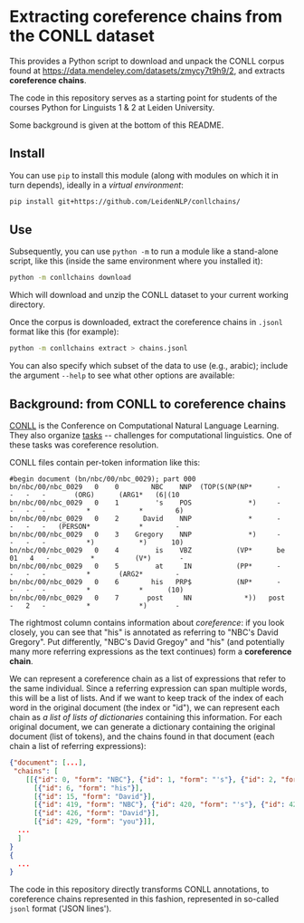# Extracting coreference chains from the CONLL dataset

This provides a Python script to download and unpack the CONLL corpus found at https://data.mendeley.com/datasets/zmycy7t9h9/2, and extracts **coreference chains**.

The code in this repository serves as a starting point for students of the courses Python for Linguists 1 & 2 at Leiden University.

Some background is given at the bottom of this README.

## Install

You can use `pip` to install this module (along with modules on which it in turn depends), ideally in a _virtual environment_:

```bash
pip install git+https://github.com/LeidenNLP/conllchains/
```

## Use

Subsequently, you can use `python -m` to run a module like a stand-alone script, like this (inside the same environment where you installed it):

```bash
python -m conllchains download 
```

Which will download and unzip the CONLL dataset to your current working directory. 

Once the corpus is downloaded, extract the coreference chains in `.jsonl` format like this (for example):

```bash
python -m conllchains extract > chains.jsonl
```

You can also specify which subset of the data to use (e.g., arabic); include the argument `--help` to see what other options are available:


## Background: from CONLL to coreference chains

[CONLL](https://conll.org/) is the Conference on Computational Natural Language Learning. 
They also organize [tasks](https://conll.org/previous-tasks) -- challenges for computational linguistics. 
One of these tasks was coreference resolution.

CONLL files contain per-token information like this:

```
#begin document (bn/nbc/00/nbc_0029); part 000
bn/nbc/00/nbc_0029   0    0        NBC    NNP  (TOP(S(NP(NP*      -    -   -   -       (ORG)      (ARG1*   (6|(10
bn/nbc/00/nbc_0029   0    1         's    POS              *)     -    -   -   -          *            *        6)
bn/nbc/00/nbc_0029   0    2      David    NNP              *      -    -   -   -   (PERSON*            *        -
bn/nbc/00/nbc_0029   0    3    Gregory    NNP              *)     -    -   -   -          *)           *)      10)
bn/nbc/00/nbc_0029   0    4         is    VBZ           (VP*      be  01   4   -          *          (V*)       -
bn/nbc/00/nbc_0029   0    5         at     IN           (PP*      -    -   -   -          *       (ARG2*        -
bn/nbc/00/nbc_0029   0    6        his   PRP$           (NP*      -    -   -   -          *            *      (10)
bn/nbc/00/nbc_0029   0    7       post     NN             *))   post   -   2   -          *            *)       -
```

The rightmost column contains information about _coreference_: if you look closely, you can see that "his" is annotated as referring to "NBC's David Gregory".
Put differently, "NBC's David Gregoy" and "his" (and potentially many more referring expressions as the text continues) form a **coreference chain**. 

We can represent a coreference chain as a list of expressions that refer to the same individual. 
Since a referring expression can span multiple words, this will be a list of lists.
And if we want to keep track of the index of each word in the original document (the index or "id"), we can represent each chain as _a list of lists of dictionaries_ containing this information.
For each original document, we can generate a dictionary containing the original document (list of tokens), and the chains found in that document (each chain a list of referring expressions):

```json
{"document": [...],
 "chains": [
    [[{"id": 0, "form": "NBC"}, {"id": 1, "form": "'s"}, {"id": 2, "form": "David"}, {"id": 3, "form": "Gregory"}],
      [{"id": 6, "form": "his"}],
      [{"id": 15, "form": "David"}],
      [{"id": 419, "form": "NBC"}, {"id": 420, "form": "'s"}, {"id": 421, "form": "David"}, {"id": 422, "form": "Gregory"}],
      [{"id": 426, "form": "David"}],
      [{"id": 429, "form": "you"}]],
  ...
  ]
}
{
  ...  
}
```

The code in this repository directly transforms CONLL annotations, to coreference chains represented in this fashion, represented in so-called `jsonl` format ('JSON lines').
